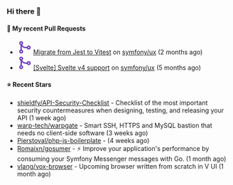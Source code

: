 ### Hi there 👋

#### 🔨 My recent Pull Requests

- ![](./assets/pr-merged.svg) [Migrate from Jest to Vitest](https://github.com/symfony/ux/pull/1202) on [symfony/ux](https://github.com/symfony/ux) (2 months ago)
- ![](./assets/pr-merged.svg) [[Svelte] Svelte v4 support](https://github.com/symfony/ux/pull/1018) on [symfony/ux](https://github.com/symfony/ux) (5 months ago)

#### ⭐ Recent Stars

- [shieldfy/API-Security-Checklist](https://github.com/shieldfy/API-Security-Checklist) - Checklist of the most important security countermeasures when designing, testing, and releasing your API (1 week ago)
- [warp-tech/warpgate](https://github.com/warp-tech/warpgate) - Smart SSH, HTTPS and MySQL bastion that needs no client-side software (3 weeks ago)
- [Pierstoval/php-js-boilerplate](https://github.com/Pierstoval/php-js-boilerplate) -  (4 weeks ago)
- [Romaixn/gosumer](https://github.com/Romaixn/gosumer) - ⚡ Improve your application&#39;s performance by consuming your Symfony Messenger messages with Go. (1 month ago)
- [vlang/vox-browser](https://github.com/vlang/vox-browser) - Upcoming browser written from scratch in V UI (1 month ago)